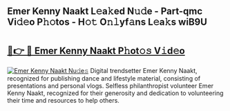 ## Emer Kenny Naakt L𝚎a𝚔ed N𝚞𝚍e - Part-qmc Vi𝚍𝚎o P𝚑𝚘tos - H𝚘𝚝 O𝚗𝚕yf𝚊ns L𝚎a𝚔s wiB9U

# <h2><a href="http://kf12oa1.oniu.top/?m=Emer+Kenny+Naakt">🔗👉 🔴 Emer Kenny Naakt P𝚑ot𝚘𝚜 V𝚒d𝚎o</a></h2>

[![Emer Kenny Naakt Nu𝚍e𝚜](https://i.imgur.com/0qMVB7G.gif)](http://kf12oa1.oniu.top/?m=Emer+Kenny+Naakt)
Digital trendsetter Emer Kenny Naakt, recognized for publishing dance and lifestyle material, consisting of presentations and personal vlogs. Selfless philanthropist volunteer Emer Kenny Naakt, recognized for their generosity and dedication to volunteering their time and resources to help others.  
